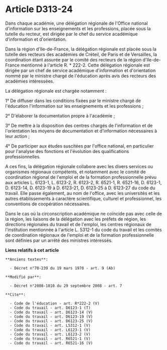 # Article D313-24

Dans chaque académie, une délégation régionale de l'Office national d'information sur les enseignements et les professions,
placée sous la tutelle du recteur, est dirigée par le chef du service académique d'information et d'orientation. 

Dans la région d'Ile-de-France, la délégation régionale est placée sous la tutelle des recteurs des académies de Créteil, de
Paris et de Versailles, la coordination étant assurée par le comité des recteurs de la région d'Ile-de-France mentionné à
l'article R. * 222-2. Cette délégation régionale est dirigée par un chef de service académique d'information et d'orientation
nommé par le ministre chargé de l'éducation après avis des recteurs des académies intéressées. 

La délégation régionale est chargée notamment : 

1° De diffuser dans les conditions fixées par le ministre chargé de l'éducation l'information sur les enseignements et les
professions ; 

2° D'élaborer la documentation propre à l'académie ; 

3° De mettre à la disposition des centres chargés de l'information et de l'orientation les moyens de documentation et
d'information nécessaires à leur action ; 

4° De participer aux études suscitées par l'office national, en particulier pour l'analyse des fonctions et l'évolution des
qualifications professionnelles. 

A ces fins, la délégation régionale collabore avec les divers services ou organismes régionaux compétents, et notamment avec
le comité de coordination régional de l'emploi et de la formation professionnelle prévu aux articles L. 6123-1, L. 6123-2, R.
6123-2, R. 6521-1, R. 6521-16, 
D. 6123-1, D. 6123-14, D. 6123-19 à D. 6123-21, D. 6123-25 à D. 6123-27 du code du travail. Elle passe également, au nom de
l'office, avec les universités et les autres établissements à caractère scientifique, culturel et professionnel, les
conventions de coopération nécessaires. 

Dans le cas où la circonscription académique ne coïncide pas avec celle de la région, les liaisons de la délégation avec les
préfets de région, les directions régionales du travail et de l'emploi, les centres régionaux de l'institution mentionnée à
l'article L. 5312-1 du code du travail et les comités de coordination régionaux de l'emploi et de la formation
professionnelle sont définies par un arrêté des ministres intéressés.

**Liens relatifs à cet article**

	**Anciens textes**:

	  - Décret n°70-239 du 19 mars 1970 - art. 9 (Ab)

	**Modifié par**:

	  - Décret n°2008-1010 du 29 septembre 2008 - art. 7

	**Cite**:

	  - Code de l'éducation - art. R*222-2 (V)
	  - Code du travail - art. D6123-1 (T)
	  - Code du travail - art. D6123-14 (V)
	  - Code du travail - art. D6123-19 (V)
	  - Code du travail - art. D6123-25 (V)
	  - Code du travail - art. L5312-1 (V)
	  - Code du travail - art. L6123-1 (V)
	  - Code du travail - art. L6123-2 (V)
	  - Code du travail - art. R6521-1 (V)
	  - Code du travail - art. R6521-16 (V)
